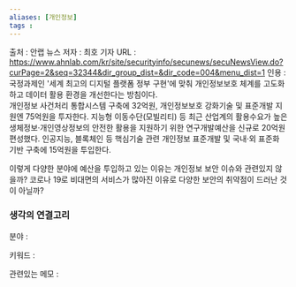 ```yaml
---
aliases: [개인정보]
tags : 
---
```


출처 : 안랩 뉴스
저자 : 최호 기자
URL : https://www.ahnlab.com/kr/site/securityinfo/secunews/secuNewsView.do?curPage=2&seq=32344&dir_group_dist=&dir_code=004&menu_dist=1
인용 : 
국정과제인 '세계 최고의 디지털 플랫폼 정부 구현'에 맞춰 개인정보보호 체계를 고도화하고 데이터 활용 환경을 개선한다는 방침이다.   
개인정보 사건처리 통합시스템 구축에 32억원, 개인정보보호 강화기술 및 표준개발 지원엔 75억원을 투자한다.
지능형 이동수단(모빌리티) 등 최근 산업계의 활용수요가 높은 생체정보·개인영상정보의 안전한 활용을 지원하기 위한 연구개발예산을 신규로 20억원 편성했다. 인공지능, 블록체인 등 핵심기술 관련 개인정보 표준개발 및 국내·외 표준화 기반 구축에 15억원을 투입한다.

이렇게 다양한 분야에 예산을 투입하고 있는 이유는 개인정보 보안 이슈와 관련있지 않을까? 
코로나 19로 비대면의 서비스가 많아진 이유로 다양한 보안의 취약점이 드러난 것이 아닐까? 



### 생각의 연결고리
분야 :

키워드 :

관련있는 메모 :
